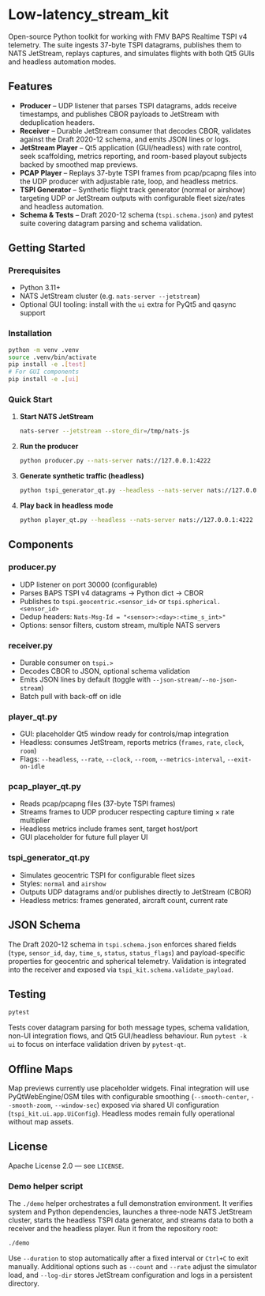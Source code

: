 # Low-latency_stream_kit

Open-source Python toolkit for working with FMV BAPS Realtime TSPI v4 telemetry. The suite ingests 37-byte TSPI datagrams, publishes them to NATS JetStream, replays captures, and simulates flights with both Qt5 GUIs and headless automation modes.

## Features
- **Producer** – UDP listener that parses TSPI datagrams, adds receive timestamps, and publishes CBOR payloads to JetStream with deduplication headers.
- **Receiver** – Durable JetStream consumer that decodes CBOR, validates against the Draft 2020-12 schema, and emits JSON lines or logs.
- **JetStream Player** – Qt5 application (GUI/headless) with rate control, seek scaffolding, metrics reporting, and room-based playout subjects backed by smoothed map previews.
- **PCAP Player** – Replays 37-byte TSPI frames from pcap/pcapng files into the UDP producer with adjustable rate, loop, and headless metrics.
- **TSPI Generator** – Synthetic flight track generator (normal or airshow) targeting UDP or JetStream outputs with configurable fleet size/rates and headless automation.
- **Schema & Tests** – Draft 2020-12 schema (`tspi.schema.json`) and pytest suite covering datagram parsing and schema validation.

## Getting Started
### Prerequisites
- Python 3.11+
- NATS JetStream cluster (e.g. `nats-server --jetstream`)
- Optional GUI tooling: install with the `ui` extra for PyQt5 and qasync support

### Installation
```bash
python -m venv .venv
source .venv/bin/activate
pip install -e .[test]
# For GUI components
pip install -e .[ui]
```

### Quick Start

1. **Start NATS JetStream**
   ```bash
   nats-server --jetstream --store_dir=/tmp/nats-js
   ```
2. **Run the producer**
   ```bash
   python producer.py --nats-server nats://127.0.0.1:4222
   ```
3. **Generate synthetic traffic (headless)**
   ```bash
   python tspi_generator_qt.py --headless --nats-server nats://127.0.0.1:4222 --duration 10
   ```
4. **Play back in headless mode**
   ```bash
   python player_qt.py --headless --nats-server nats://127.0.0.1:4222 --duration 10
   ```

## Components
### producer.py
- UDP listener on port 30000 (configurable)
- Parses BAPS TSPI v4 datagrams → Python dict → CBOR
- Publishes to `tspi.geocentric.<sensor_id>` or `tspi.spherical.<sensor_id>`
- Dedup headers: `Nats-Msg-Id = "<sensor>:<day>:<time_s_int>"`
- Options: sensor filters, custom stream, multiple NATS servers

### receiver.py
- Durable consumer on `tspi.>`
- Decodes CBOR to JSON, optional schema validation
- Emits JSON lines by default (toggle with `--json-stream/--no-json-stream`)
- Batch pull with back-off on idle

### player_qt.py
- GUI: placeholder Qt5 window ready for controls/map integration
- Headless: consumes JetStream, reports metrics (`frames`, `rate`, `clock`, `room`)
- Flags: `--headless`, `--rate`, `--clock`, `--room`, `--metrics-interval`, `--exit-on-idle`

### pcap_player_qt.py
- Reads pcap/pcapng files (37-byte TSPI frames)
- Streams frames to UDP producer respecting capture timing × rate multiplier
- Headless metrics include frames sent, target host/port
- GUI placeholder for future full player UI

### tspi_generator_qt.py
- Simulates geocentric TSPI for configurable fleet sizes
- Styles: `normal` and `airshow`
- Outputs UDP datagrams and/or publishes directly to JetStream (CBOR)
- Headless metrics: frames generated, aircraft count, current rate

## JSON Schema
The Draft 2020-12 schema in `tspi.schema.json` enforces shared fields (`type`, `sensor_id`, `day`, `time_s`, `status`, `status_flags`) and payload-specific properties for geocentric and spherical telemetry. Validation is integrated into the receiver and exposed via `tspi_kit.schema.validate_payload`.

## Testing
```bash
pytest
```
Tests cover datagram parsing for both message types, schema validation, non-UI integration flows, and Qt5 GUI/headless behaviour. Run `pytest -k ui` to focus on interface validation driven by `pytest-qt`.

## Offline Maps
Map previews currently use placeholder widgets. Final integration will use PyQtWebEngine/OSM tiles with configurable smoothing (`--smooth-center`, `--smooth-zoom`, `--window-sec`) exposed via shared UI configuration (`tspi_kit.ui.app.UiConfig`). Headless modes remain fully operational without map assets.

## License
Apache License 2.0 — see `LICENSE`.

### Demo helper script
The `./demo` helper orchestrates a full demonstration environment. It verifies system
and Python dependencies, launches a three-node NATS JetStream cluster, starts the
headless TSPI data generator, and streams data to both a receiver and the headless
player. Run it from the repository root:

```bash
./demo
```

Use `--duration` to stop automatically after a fixed interval or `Ctrl+C` to exit
manually. Additional options such as `--count` and `--rate` adjust the simulator load,
and `--log-dir` stores JetStream configuration and logs in a persistent directory.

